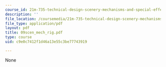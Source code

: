 ```yaml
---
course_id: 21m-735-technical-design-scenery-mechanisms-and-special-effects-spring-2004
description: ''
file_location: /coursemedia/21m-735-technical-design-scenery-mechanisms-and-special-effects-spring-2004/c9e0c7412f1d46a13e55c3be77743919_09scen_mech_rig.pdf
file_type: application/pdf
layout: pdf
title: 09scen_mech_rig.pdf
type: course
uid: c9e0c7412f1d46a13e55c3be77743919

---
```

None